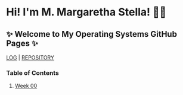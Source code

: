 # Hi! I'm M. Margaretha Stella! 👋🏻
## ✨ Welcome to My Operating Systems GitHub Pages ✨

[LOG](TXT/mylog.txt) | [REPOSITORY](https://github.com/margarethastellaa/os212)

### Table of Contents
1. [Week 00](w00.md)
